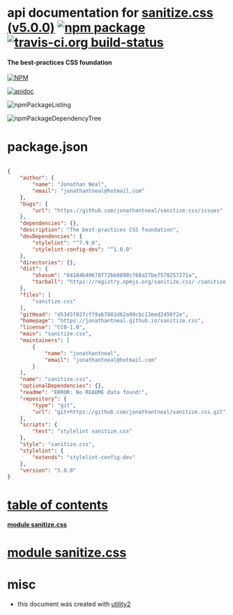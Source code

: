 # api documentation for  [sanitize.css (v5.0.0)](https://jonathantneal.github.io/sanitize.css)  [![npm package](https://img.shields.io/npm/v/npmdoc-sanitize.css.svg?style=flat-square)](https://www.npmjs.org/package/npmdoc-sanitize.css) [![travis-ci.org build-status](https://api.travis-ci.org/npmdoc/node-npmdoc-sanitize.css.svg)](https://travis-ci.org/npmdoc/node-npmdoc-sanitize.css)
#### The best-practices CSS foundation

[![NPM](https://nodei.co/npm/sanitize.css.png?downloads=true)](https://www.npmjs.com/package/sanitize.css)

[![apidoc](https://npmdoc.github.io/node-npmdoc-sanitize.css/build/screenCapture.buildNpmdoc.browser._2Fhome_2Ftravis_2Fbuild_2Fnpmdoc_2Fnode-npmdoc-sanitize.css_2Ftmp_2Fbuild_2Fapidoc.html.png)](https://npmdoc.github.io/node-npmdoc-sanitize.css/build/apidoc.html)

![npmPackageListing](https://npmdoc.github.io/node-npmdoc-sanitize.css/build/screenCapture.npmPackageListing.svg)

![npmPackageDependencyTree](https://npmdoc.github.io/node-npmdoc-sanitize.css/build/screenCapture.npmPackageDependencyTree.svg)



# package.json

```json

{
    "author": {
        "name": "Jonathan Neal",
        "email": "jonathantneal@hotmail.com"
    },
    "bugs": {
        "url": "https://github.com/jonathantneal/sanitize.css/issues"
    },
    "dependencies": {},
    "description": "The best-practices CSS foundation",
    "devDependencies": {
        "stylelint": "^7.9.0",
        "stylelint-config-dev": "^1.0.0"
    },
    "directories": {},
    "dist": {
        "shasum": "84184b40678f72bb8898c768a27be7578257271a",
        "tarball": "https://registry.npmjs.org/sanitize.css/-/sanitize.css-5.0.0.tgz"
    },
    "files": [
        "sanitize.css"
    ],
    "gitHead": "d5345f827cf79ab7881d62a99cbc13eed2458f2e",
    "homepage": "https://jonathantneal.github.io/sanitize.css",
    "license": "CC0-1.0",
    "main": "sanitize.css",
    "maintainers": [
        {
            "name": "jonathantneal",
            "email": "jonathantneal@hotmail.com"
        }
    ],
    "name": "sanitize.css",
    "optionalDependencies": {},
    "readme": "ERROR: No README data found!",
    "repository": {
        "type": "git",
        "url": "git+https://github.com/jonathantneal/sanitize.css.git"
    },
    "scripts": {
        "test": "stylelint sanitize.css"
    },
    "style": "sanitize.css",
    "stylelint": {
        "extends": "stylelint-config-dev"
    },
    "version": "5.0.0"
}
```



# <a name="apidoc.tableOfContents"></a>[table of contents](#apidoc.tableOfContents)

#### [module sanitize.css](#apidoc.module.sanitize.css)



# <a name="apidoc.module.sanitize.css"></a>[module sanitize.css](#apidoc.module.sanitize.css)



# misc
- this document was created with [utility2](https://github.com/kaizhu256/node-utility2)
